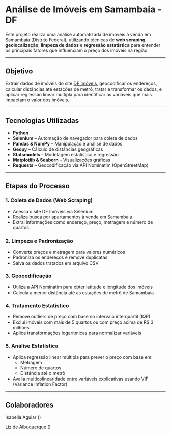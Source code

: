 # Análise de Imóveis em Samambaia - DF

Este projeto realiza uma análise automatizada de imóveis à venda em Samambaia (Distrito Federal), utilizando técnicas de **web scraping**, **geolocalização**, **limpeza de dados** e **regressão estatística** para entender os principais fatores que influenciam o preço dos imóveis na região.

---

## Objetivo

Extrair dados de imóveis do site [DF Imóveis](https://www.dfimoveis.com.br), geocodificar os endereços, calcular distâncias até estações de metrô, tratar e transformar os dados, e aplicar regressão linear múltipla para identificar as variáveis que mais impactam o valor dos imóveis.

---

## Tecnologias Utilizadas

- **Python**
- **Selenium** – Automação de navegador para coleta de dados
- **Pandas & NumPy** – Manipulação e análise de dados
- **Geopy** – Cálculo de distâncias geográficas
- **Statsmodels** – Modelagem estatística e regressão
- **Matplotlib & Seaborn** – Visualizações gráficas
- **Requests** – Geocodificação via API Nominatim (OpenStreetMap)

---

## Etapas do Processo

### 1. Coleta de Dados (Web Scraping)
- Acessa o site DF Imóveis via Selenium  
- Realiza busca por apartamentos à venda em Samambaia  
- Extrai informações como endereço, preço, metragem e número de quartos  

### 2. Limpeza e Padronização
- Converte preços e metragem para valores numéricos  
- Padroniza os endereços e remove duplicatas  
- Salva os dados tratados em arquivo CSV  

### 3. Geocodificação
- Utiliza a API Nominatim para obter latitude e longitude dos imóveis  
- Calcula a menor distância até as estações de metrô de Samambaia  

### 4. Tratamento Estatístico
- Remove outliers de preço com base no intervalo interquartil (IQR)  
- Exclui imóveis com mais de 5 quartos ou com preço acima de R$ 3 milhões  
- Aplica transformações logarítmicas para normalizar variáveis  

### 5. Análise Estatística
- Aplica regressão linear múltipla para prever o preço com base em:
  - Metragem  
  - Número de quartos  
  - Distância até o metrô  
- Avalia multicolinearidade entre variáveis explicativas usando VIF (Variance Inflation Factor)

---

## Colaboradores
Isabella Aguiar   ()

Liz de Albuquerque ()
